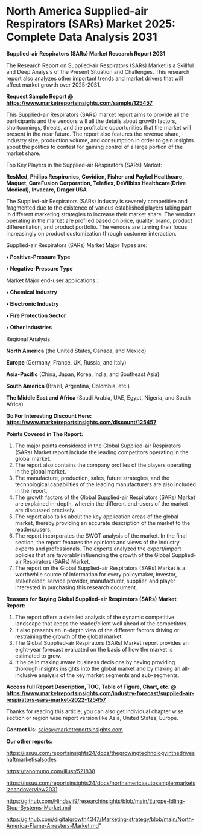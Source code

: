 # North America Supplied-air Respirators (SARs) Market 2025: Complete Data Analysis 2031

<strong>Supplied-air Respirators (SARs) Market Research Report 2031</strong>

The Research Report on Supplied-air Respirators (SARs) Market is a Skillful and Deep Analysis of the Present Situation and Challenges. This research report also analyzes other important trends and market drivers that will affect market growth over 2025-2031.

<strong>Request Sample Report @ <a href=https://www.marketreportsinsights.com/sample/125457>https://www.marketreportsinsights.com/sample/125457</a></strong>

This Supplied-air Respirators (SARs) market report aims to provide all the participants and the vendors will all the details about growth factors, shortcomings, threats, and the profitable opportunities that the market will present in the near future. The report also features the revenue share, industry size, production volume, and consumption in order to gain insights about the politics to contest for gaining control of a large portion of the market share.

Top Key Players in the Supplied-air Respirators (SARs) Market:

<strong>ResMed, Philips Respironics, Covidien, Fisher and Paykel Healthcare, Maquet, CareFusion Corporation, Teleflex, DeVilbiss Healthcare(Drive Medical), Invacare, Drager USA</strong>

The Supplied-air Respirators (SARs) Industry is severely competitive and fragmented due to the existence of various established players taking part in different marketing strategies to increase their market share. The vendors operating in the market are profiled based on price, quality, brand, product differentiation, and product portfolio. The vendors are turning their focus increasingly on product customization through customer interaction.

Supplied-air Respirators (SARs) Market Major Types are:

<strong>• Positive-Pressure Type

• Negative-Pressure Type</strong>

Market Major end-user applications :

<strong>• Chemical Industry

• Electronic Industry

• Fire Protection Sector

• Other Industries</strong>

Regional Analysis

</u><strong><b>North America</b></strong> (the United States, Canada, and Mexico)

<strong><b>Europe </b></strong>(Germany, France, UK, Russia, and Italy)

<strong><b>Asia-Pacific</b></strong> (China, Japan, Korea, India, and Southeast Asia)

<strong><b>South America</b></strong> (Brazil, Argentina, Colombia, etc.)

<strong><b>The Middle East and Africa</b></strong> (Saudi Arabia, UAE, Egypt, Nigeria, and South Africa)

<strong>Go For Interesting Discount Here: <a href=https://www.marketreportsinsights.com/discount/125457>https://www.marketreportsinsights.com/discount/125457</a></strong>

<strong>Points Covered in The Report:</strong>
<ol>
  <li>The major points considered in the Global Supplied-air Respirators (SARs) Market report include the leading competitors operating in the global market.</li>
  <li>The report also contains the company profiles of the players operating in the global market.</li>
  <li>The manufacture, production, sales, future strategies, and the technological capabilities of the leading manufacturers are also included in the report.</li>
  <li>The growth factors of the Global Supplied-air Respirators (SARs) Market are explained in-depth, wherein the different end-users of the market are discussed precisely.</li>
  <li>The report also talks about the key application areas of the global market, thereby providing an accurate description of the market to the readers/users.</li>
  <li>The report incorporates the SWOT analysis of the market. In the final section, the report features the opinions and views of the industry experts and professionals. The experts analyzed the export/import policies that are favorably influencing the growth of the Global Supplied-air Respirators (SARs) Market.</li>
  <li>The report on the Global Supplied-air Respirators (SARs) Market is a worthwhile source of information for every policymaker, investor, stakeholder, service provider, manufacturer, supplier, and player interested in purchasing this research document.</li>
</ol>
<strong>Reasons for Buying Global Supplied-air Respirators (SARs) Market Report:</strong>

<ol>
  <li>The report offers a detailed analysis of the dynamic competitive landscape that keeps the reader/client well ahead of the competitors.</li>
  <li>It also presents an in-depth view of the different factors driving or restraining the growth of the global market.</li>
  <li>The Global Supplied-air Respirators (SARs) Market report provides an eight-year forecast evaluated on the basis of how the market is estimated to grow.</li>
  <li>It helps in making aware business decisions by having providing thorough insights insights into the global market and by making an all-inclusive analysis of the key market segments and sub-segments.</li>
</ol>
<strong>Access full Report Description, TOC, Table of Figure, Chart, etc. @ <a href=https://www.marketreportsinsights.com/industry-forecast/supplied-air-respirators-sars-market-2022-125457>https://www.marketreportsinsights.com/industry-forecast/supplied-air-respirators-sars-market-2022-125457</a></strong>


Thanks for reading this article; you can also get individual chapter wise section or region wise report version like Asia, United States, Europe.

<strong>Contact Us:</strong>
sales@marketreportsinsights.com

<strong>Our other reports:</strong>

<a href=https://issuu.com/reportsinsights24/docs/thegrowingtechnologyinthedriveshaftmarketisalsodes>https://issuu.com/reportsinsights24/docs/thegrowingtechnologyinthedriveshaftmarketisalsodes</a>

<a href=https://tanomuno.com/illust/521838>https://tanomuno.com/illust/521838</a>

<a href=https://issuu.com/reportsinsights24/docs/northamericaautosamplermarketsizeandoverview2031>https://issuu.com/reportsinsights24/docs/northamericaautosamplermarketsizeandoverview2031</a>

<a href=https://github.com/Hindavii9/researchinsights/blob/main/Europe-Idling-Stop-Systems-Market.md>https://github.com/Hindavii9/researchinsights/blob/main/Europe-Idling-Stop-Systems-Market.md</a>

<a href=https://github.com/digitalgrowth4347/Marketing-strategy/blob/main/North-America-Flame-Arresters-Market.md>https://github.com/digitalgrowth4347/Marketing-strategy/blob/main/North-America-Flame-Arresters-Market.md</a>"
